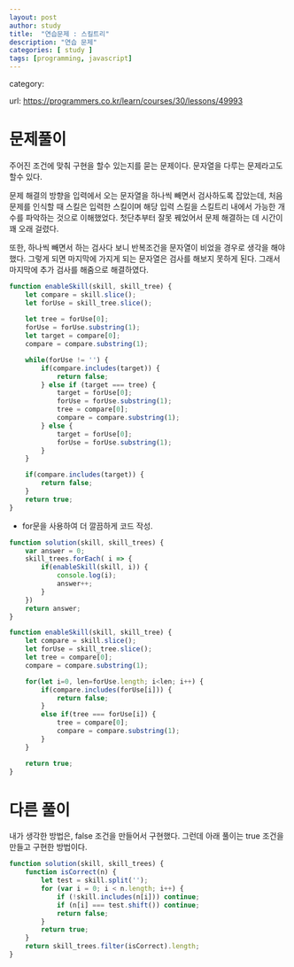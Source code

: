 ```yaml
---
layout: post
author: study
title:  "연습문제 : 스킬트리"
description: "연습 문제"
categories: [ study ]
tags: [programming, javascript]
---
```

category: 

 url: https://programmers.co.kr/learn/courses/30/lessons/49993


# 문제풀이
  주어진 조건에 맞춰 구현을 할수 있는지를 묻는 문제이다.
  문자열을 다루는 문제라고도 할수 있다.

  문제 해결의 방향을 입력에서 오는 문자열을 하나씩 빼면서 검사하도록 잡았는데, 처음 문제를 인식할 때 스킬은 입력한 스킬이며 해당 입력 스킬을 스킬트리 내에서 가능한 개수를 파악하는 것으로 이해했었다. 첫단추부터 잘못 꿰었어서 문제 해결하는 데 시간이 꽤 오래 걸렸다.

  또한, 하나씩 빼면서 하는 검사다 보니 반복조건을 문자열이 비었을 경우로 생각을 해야 했다. 그렇게 되면 마지막에 가지게 되는 문자열은 검사를 해보지 못하게 된다. 그래서 마지막에 추가 검사를 해줌으로 해결하였다. 
  

```javascript
function enableSkill(skill, skill_tree) {
    let compare = skill.slice();
    let forUse = skill_tree.slice();
    
    let tree = forUse[0];
    forUse = forUse.substring(1);
    let target = compare[0];
    compare = compare.substring(1);

    while(forUse != '') {
        if(compare.includes(target)) {
            return false;
        } else if (target === tree) {
            target = forUse[0];
            forUse = forUse.substring(1);
            tree = compare[0]; 
            compare = compare.substring(1);
        } else {
            target = forUse[0];
            forUse = forUse.substring(1);
        }
    }

    if(compare.includes(target)) {
        return false;
    }
    return true;
}
```

 - for문을 사용하여 더 깔끔하게 코드 작성.
```javascript
function solution(skill, skill_trees) {
    var answer = 0;
    skill_trees.forEach( i => {
        if(enableSkill(skill, i)) {
            console.log(i);
            answer++;
        }    
    })
    return answer;
}

function enableSkill(skill, skill_tree) {
    let compare = skill.slice();
    let forUse = skill_tree.slice();
    let tree = compare[0];
    compare = compare.substring(1);

    for(let i=0, len=forUse.length; i<len; i++) {
        if(compare.includes(forUse[i])) {
            return false;
        }
        else if(tree === forUse[i]) {
            tree = compare[0];
            compare = compare.substring(1);
        }
    }

    return true;
}
```
# 다른 풀이
  내가 생각한 방법은, false 조건을 만들어서 구현했다. 그런데 아래 풀이는 true 조건을 만들고 구현한 방법이다.
  

```javascript
function solution(skill, skill_trees) {
    function isCorrect(n) {
        let test = skill.split('');
        for (var i = 0; i < n.length; i++) {
            if (!skill.includes(n[i])) continue;
            if (n[i] === test.shift()) continue;
            return false;
        }
        return true;
    }    
    return skill_trees.filter(isCorrect).length;
}
```
